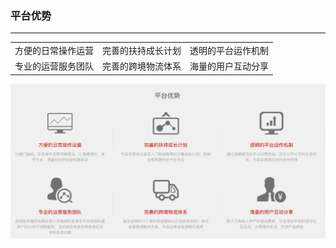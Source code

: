 ### 平台优势

---

| | | |
| :--- | :--- | :--- |
| 方便的日常操作运营 |完善的扶持成长计划  | 透明的平台运作机制 |
| 专业的运营服务团队 | 完善的跨境物流体系 | 海量的用户互动分享 |

![](/assets/images/ymtbenifits.png)



